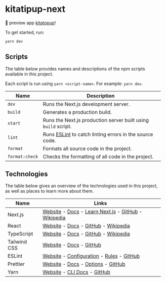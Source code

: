 # kitatipup-next

🎉 preview app [kitatopup](https://kitatopup.vercel.app/)!

To get started, run:

```bash
yarn dev
```

## Scripts

The table below provides names and descriptions of the npm scripts available in this project.

Each script is run using `yarn <script-name>`. For example: `yarn dev`.

| Name           | Description                                                                    |
| -------------- | ------------------------------------------------------------------------------ |
| `dev`          | Runs the Next.js development server.                                           |
| `build`        | Generates a production build.                                                  |
| `start`        | Runs the Next.js production server built using `build` script.                 |
| `lint`         | Runs [ESLint](https://eslint.org/) to catch linting errors in the source code. |
| `format`       | Formats all source code in the project.                                        |
| `format:check` | Checks the formatting of all code in the project.                              |

## Technologies

The table below gives an overview of the technologies used in this project, as well as places to learn more about them.

| Name         | Links                                                                                                                                                                                                           |
| ------------ | --------------------------------------------------------------------------------------------------------------------------------------------------------------------------------------------------------------- |
| Next.js      | [Website](https://nextjs.org/) - [Docs](https://nextjs.org/docs) - [Learn Next.js](https://nextjs.org/learn) - [GitHub](https://github.com/vercel/next.js) - [Wikipedia](https://en.wikipedia.org/wiki/Next.js) |
| React        | [Website](https://reactjs.org/) - [Docs](https://reactjs.org/docs/getting-started.html) - [GitHub](https://github.com/facebook/react) - [Wikipedia](<https://en.wikipedia.org/wiki/React_(JavaScript_library)>) |
| TypeScript   | [Website](https://www.typescriptlang.org/) - [Docs](https://www.typescriptlang.org/docs/) - [GitHub](https://github.com/microsoft/TypeScript) - [Wikipedia](https://en.wikipedia.org/wiki/TypeScript)           |
| Tailwind CSS | [Website](https://tailwindcss.com/) - [Docs](https://tailwindcss.com/docs) - [GitHub](https://github.com/tailwindlabs/tailwindcss)                                                                              |
| ESLint       | [Website](https://eslint.org/) - [Configuration](https://eslint.org/docs/user-guide/configuring/) - [Rules](https://eslint.org/docs/rules/) - [GitHub](https://github.com/eslint/eslint)                        |
| Prettier     | [Website](https://prettier.io/) - [Docs](https://prettier.io/docs/en/index.html) - [Options](https://prettier.io/docs/en/options.html) - [GitHub](https://github.com/prettier/prettier)                         |
| Yarn         | [Website](https://yarnpkg.com/) - [CLI Docs](https://yarnpkg.com/cli) - [GitHub](https://github.com/yarnpkg/berry)                                                                                              |
